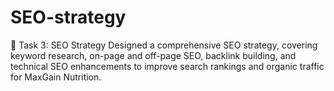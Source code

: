 # SEO-strategy
📌 Task 3: SEO Strategy  Designed a comprehensive SEO strategy, covering keyword research, on-page and off-page SEO, backlink building, and technical SEO enhancements to improve search rankings and organic traffic for MaxGain Nutrition.
